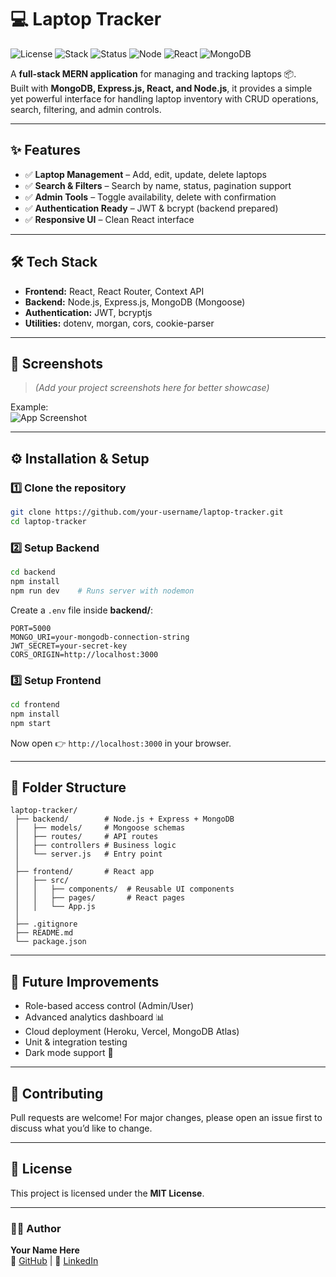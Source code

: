 # 💻 Laptop Tracker

![License](https://img.shields.io/badge/license-MIT-blue.svg)
![Stack](https://img.shields.io/badge/stack-MERN-green.svg)
![Status](https://img.shields.io/badge/status-Active-success.svg)
![Node](https://img.shields.io/badge/node-v18.x-brightgreen)
![React](https://img.shields.io/badge/react-18.x-blue)
![MongoDB](https://img.shields.io/badge/mongodb-Atlas-green)

A **full-stack MERN application** for managing and tracking laptops 📦.  
Built with **MongoDB, Express.js, React, and Node.js**, it provides a simple yet powerful interface for handling laptop inventory with CRUD operations, search, filtering, and admin controls.

---

## ✨ Features
- ✅ **Laptop Management** – Add, edit, update, delete laptops  
- ✅ **Search & Filters** – Search by name, status, pagination support  
- ✅ **Admin Tools** – Toggle availability, delete with confirmation  
- ✅ **Authentication Ready** – JWT & bcrypt (backend prepared)  
- ✅ **Responsive UI** – Clean React interface  

---

## 🛠️ Tech Stack
- **Frontend:** React, React Router, Context API  
- **Backend:** Node.js, Express.js, MongoDB (Mongoose)  
- **Authentication:** JWT, bcryptjs  
- **Utilities:** dotenv, morgan, cors, cookie-parser  

---

## 📸 Screenshots
> _(Add your project screenshots here for better showcase)_  

Example:  
![App Screenshot](https://via.placeholder.com/800x400.png?text=Laptop+Tracker+UI)

---

## ⚙️ Installation & Setup

### 1️⃣ Clone the repository
```bash
git clone https://github.com/your-username/laptop-tracker.git
cd laptop-tracker
```

### 2️⃣ Setup Backend
```bash
cd backend
npm install
npm run dev    # Runs server with nodemon
```

Create a `.env` file inside **backend/**:
```env
PORT=5000
MONGO_URI=your-mongodb-connection-string
JWT_SECRET=your-secret-key
CORS_ORIGIN=http://localhost:3000
```

### 3️⃣ Setup Frontend
```bash
cd frontend
npm install
npm start
```

Now open 👉 `http://localhost:3000` in your browser.

---

## 📂 Folder Structure
```
laptop-tracker/
 ├── backend/        # Node.js + Express + MongoDB
 │   ├── models/     # Mongoose schemas
 │   ├── routes/     # API routes
 │   ├── controllers # Business logic
 │   └── server.js   # Entry point
 │
 ├── frontend/       # React app
 │   ├── src/
 │   │   ├── components/  # Reusable UI components
 │   │   ├── pages/       # React pages
 │   │   └── App.js
 │
 ├── .gitignore
 ├── README.md
 └── package.json
```

---

## 🌟 Future Improvements
- Role-based access control (Admin/User)  
- Advanced analytics dashboard 📊  
- Cloud deployment (Heroku, Vercel, MongoDB Atlas)  
- Unit & integration testing  
- Dark mode support 🌙  

---

## 🤝 Contributing
Pull requests are welcome! For major changes, please open an issue first to discuss what you’d like to change.  

---

## 📜 License
This project is licensed under the **MIT License**.  

---

### 👨‍💻 Author
**Your Name Here**  
🔗 [GitHub](https://github.com/your-username) | 💼 [LinkedIn](https://linkedin.com/in/your-profile)
